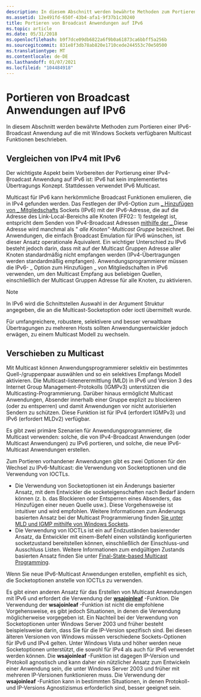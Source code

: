 ```yaml
---
description: In diesem Abschnitt werden bewährte Methoden zum Portieren einer IPv6-Broadcast Anwendung auf die mit Windows Sockets verfügbaren Multicast Funktionen beschrieben.
ms.assetid: 12e491fd-650f-43b4-afa1-9f37b1c30240
title: Portieren von Broadcast Anwendungen auf IPv6
ms.topic: article
ms.date: 05/31/2018
ms.openlocfilehash: b9f7dce09db6822a6f9b0a61873ca6bbff5a256b
ms.sourcegitcommit: 831e8f3db78ab820e1710cede244553c70e50500
ms.translationtype: MT
ms.contentlocale: de-DE
ms.lasthandoff: 01/07/2021
ms.locfileid: "104484918"
---
```

# <a name="porting-broadcast-applications-to-ipv6"></a>Portieren von Broadcast Anwendungen auf IPv6

In diesem Abschnitt werden bewährte Methoden zum Portieren einer IPv6-Broadcast Anwendung auf die mit Windows Sockets verfügbaren Multicast Funktionen beschrieben.

## <a name="comparing-ipv4-to-ipv6"></a>Vergleichen von IPv4 mit IPv6

Der wichtigste Aspekt beim Vorbereiten der Portierung einer IPv4-Broadcast Anwendung auf IPv6 ist: IPv6 hat kein implementiertes Übertragungs Konzept. Stattdessen verwendet IPv6 Multicast.

Multicast für IPv6 kann herkömmliche Broadcast Funktionen emulieren, die in IPv4 gefunden werden. Das Festlegen der IPv6-Option zum [ \_ Hinzufügen von \_ Mitgliedschafts](ipproto-ipv6-socket-options.md) Sockets (IPv6) mit der IPv6-Adresse, die auf die Adresse des Link-Local-Bereichs alle Knoten (FF02:: 1) festgelegt ist, entspricht dem Senden von IPv4-Broadcast Adressen [mithilfe der \_ ](socket-options.md) Diese Adresse wird manchmal als " *alle Knoten"-Multicast Gruppe* bezeichnet. Bei Anwendungen, die einfach Broadcast Emulation für IPv6 wünschen, ist dieser Ansatz operationale Äquivalent. Ein wichtiger Unterschied zu IPv6 besteht jedoch darin, dass mit auf der Multicast Gruppen Adresse aller Knoten standardmäßig nicht empfangen werden (IPv4-Übertragungen werden standardmäßig empfangen). Anwendungsprogrammierer müssen die IPv6- \_ Option zum Hinzufügen \_ von Mitgliedschaften in IPv6 verwenden, um den Multicast Empfang aus beliebigen Quellen, einschließlich der Multicast Gruppen Adresse für alle Knoten, zu aktivieren.

> [!Note]  
> In IPv6 wird die Schnittstellen Auswahl in der Argument Struktur angegeben, die an die Multicast-Socketoption oder ioctl übermittelt wurde.

 

Für umfangreichere, robustere, selektivere und besser verwaltbare Übertragungen zu mehreren Hosts sollten Anwendungsentwickler jedoch erwägen, zu einem Multicast Modell zu wechseln.

## <a name="moving-to-multicast"></a>Verschieben zu Multicast

Mit Multicast können Anwendungsprogrammierer selektiv ein bestimmtes Quell-/gruppenpaar auswählen und so ein selektives Empfangs Modell aktivieren. Die Multicast-listenerermittlung (MLD) in IPv6 und Version 3 des Internet Group Management-Protokolls (IGMPv3) unterstützen die Multicasting-Programmierung. Darüber hinaus ermöglicht Multicast Anwendungen, Absender innerhalb einer Gruppe explizit zu blockieren (oder zu entsperren) und damit Anwendungen vor nicht autorisierten Sendern zu schützen. Diese Funktion ist für IPv4 (erfordert IGMPv3) und IPv6 (erfordert MLDv2) verfügbar.

Es gibt zwei primäre Szenarien für Anwendungsprogrammierer, die Multicast verwenden: solche, die von IPv4-Broadcast Anwendungen (oder Multicast Anwendungen) zu IPv6 portieren, und solche, die neue IPv6-Multicast Anwendungen erstellen.

Zum Portieren vorhandener Anwendungen gibt es zwei Optionen für den Wechsel zu IPv6-Multicast: die Verwendung von Socketoptionen und die Verwendung von IOCTLs.

-   Die Verwendung von Socketoptionen ist ein Änderungs basierter Ansatz, mit dem Entwickler die socketeigenschaften nach Bedarf ändern können (z. b. das Blockieren oder Entsperren eines Absenders, das Hinzufügen einer neuen Quelle usw.). Diese Vorgehensweise ist intuitiver und wird empfohlen. Weitere Informationen zum Änderungs basierten Ansatz bei der Multicast Programmierung finden [Sie unter MLD und IGMP mithilfe von Windows Sockets](igmp-and-windows-sockets.md).
-   Die Verwendung von IOCTLs ist ein auf Endzuständen basierender Ansatz, da Entwickler mit einem-Befehl einen vollständig konfigurierten socketzustand bereitstellen können, einschließlich der Einschluss-und Ausschluss Listen. Weitere Informationen zum endgültigen Zustands basierten Ansatz finden Sie unter [Final-State-based Multicast Programming](final-state-based-multicast-programming.md).

Wenn Sie neue IPv6-Multicast Anwendungen erstellen, empfiehlt es sich, die Socketoptionen anstelle von IOCTLs zu verwenden.

Es gibt einen anderen Ansatz für das Erstellen von Multicast Anwendungen mit IPv6 und erfordert die Verwendung der [**wsajoinleaf**](/windows/desktop/api/Winsock2/nf-winsock2-wsajoinleaf) -Funktion. Die Verwendung der **wsajoinleaf** -Funktion ist nicht die empfohlene Vorgehensweise, es gibt jedoch Situationen, in denen die Verwendung möglicherweise vorgegeben ist. Ein Nachteil bei der Verwendung von Socketoptionen unter Windows Server 2003 und früher besteht beispielsweise darin, dass Sie für die IP-Version spezifisch sind. Bei diesen älteren Versionen von Windows müssen verschiedene Sockets-Optionen für IPv6 und IPv4 gelten. Unter Windows Vista und höher werden neue Socketoptionen unterstützt, die sowohl für IPv4 als auch für IPv6 verwendet werden können. Die **wsajoinleaf** -Funktion ist dagegen IP-Version und Protokoll agnostisch und kann daher ein nützlicher Ansatz zum Entwickeln einer Anwendung sein, die unter Windows Server 2003 und früher mit mehreren IP-Versionen funktionieren muss. Die Verwendung der **wsajoinleaf** -Funktion kann in bestimmten Situationen, in denen Protokoll-und IP-Versions Agnostizismus erforderlich sind, besser geeignet sein.

 

 



